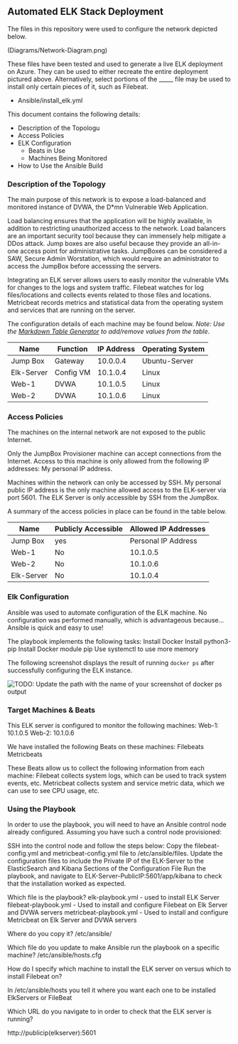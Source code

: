 ## Automated ELK Stack Deployment

The files in this repository were used to configure the network depicted below.

(Diagrams/Network-Diagram.png)

These files have been tested and used to generate a live ELK deployment on Azure. They can be used to either recreate the entire deployment pictured above. Alternatively, select portions of the _____ file may be used to install only certain pieces of it, such as Filebeat.

  - Ansible/install_elk.yml

This document contains the following details:
- Description of the Topologu
- Access Policies
- ELK Configuration
  - Beats in Use
  - Machines Being Monitored
- How to Use the Ansible Build


### Description of the Topology

The main purpose of this network is to expose a load-balanced and monitored instance of DVWA, the D*mn Vulnerable Web Application.

Load balancing ensures that the application will be highly available, in addition to restricting unauthorized access to the network.
Load balancers are an important security tool because they can immensely help mitigate a DDos attack. Jump boxes are also useful because they provide an all-in-one access point for administrative tasks. JumpBoxes can be considered a SAW, Secure Admin Worstation, which would require an administrator to access the JumpBox before accesssing the servers.

Integrating an ELK server allows users to easily monitor the vulnerable VMs for changes to the logs and system traffic.
Filebeat watches for log files/locations and collects events related to those files and locations.
Metricbeat records metrics and statistical data from the operating system and services that are running on the server.

The configuration details of each machine may be found below.
_Note: Use the [Markdown Table Generator](http://www.tablesgenerator.com/markdown_tables) to add/remove values from the table_. 

| Name      | Function | IP Address   | Operating System |
|-----------|----------|--------------|------------------|
| Jump Box  | Gateway  | 10.0.0.4     | Ubuntu-Server    |
| Elk-Server| Config VM| 10.1.0.4     | Linux            |
| Web-1     | DVWA     | 10.1.0.5     | Linux            |
| Web-2     | DVWA     | 10.1.0.6     | Linux            |

### Access Policies

The machines on the internal network are not exposed to the public Internet. 

Only the JumpBox Provisioner machine can accept connections from the Internet. Access to this machine is only allowed from the following IP addresses:
My personal IP address.

Machines within the network can only be accessed by SSH.
My personal public IP address is the only machine allowed access to the ELK-server via port 5601.
The ELK Server is only accessible by SSH from the JumpBox.

A summary of the access policies in place can be found in the table below.

| Name      | Publicly Accessible | Allowed IP Addresses |
|-----------|---------------------|----------------------|
| Jump Box  |      yes            | Personal IP Address  |
| Web-1     |      No             | 10.1.0.5             |
| Web-2     |      No             | 10.1.0.6             |
| Elk-Server|      No             | 10.1.0.4             |

### Elk Configuration

Ansible was used to automate configuration of the ELK machine. No configuration was performed manually, which is advantageous because...
Ansible is quick and easy to use!

The playbook implements the following tasks:
Install Docker
Install python3-pip
Install Docker module pip
Use systemctl to use more memory

The following screenshot displays the result of running `docker ps` after successfully configuring the ELK instance.

![TODO: Update the path with the name of your screenshot of docker ps output](Images/docker_ps_output.png)

### Target Machines & Beats
This ELK server is configured to monitor the following machines:
Web-1: 10.1.0.5
Web-2: 10.1.0.6

We have installed the following Beats on these machines:
Filebeats
Metricbeats

These Beats allow us to collect the following information from each machine:
Filebeat collects system logs, which can be used to track system events, etc.
Metricbeat collects system and service metric data, which we can use to see CPU usage, etc.

### Using the Playbook
In order to use the playbook, you will need to have an Ansible control node already configured. Assuming you have such a control node provisioned: 

SSH into the control node and follow the steps below:
Copy the filebeat-config.yml and metricbeat-config.yml file to /etc/ansible/files.
Update the configuration files to include the Private IP of the ELK-Server to the ElasticSearch and Kibana Sections of the Configuration File
Run the playbook, and navigate to ELK-Server-PublicIP:5601/app/kibana to check that the installation worked as expected.


Which file is the playbook? 
elk-playbook.yml - used to install ELK Server
filebeat-playbook.yml - Used to install and configure Filebeat on Elk Server and DVWA servers
metricbeat-playbook.yml - Used to install and configure Metricbeat on Elk Server and DVWA servers

Where do you copy it?
/etc/ansible/

Which file do you update to make Ansible run the playbook on a specific machine? 
/etc/ansible/hosts.cfg

How do I specify which machine to install the ELK server on versus which to install Filebeat on?

In /etc/ansible/hosts you tell it where you want each one to be installed ElkServers or FileBeat

Which URL do you navigate to in order to check that the ELK server is running?

http://publicip(elkserver):5601

